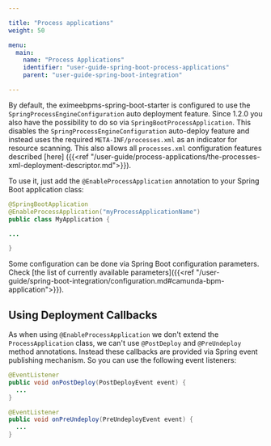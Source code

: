 ```yaml
---

title: "Process applications"
weight: 50

menu:
  main:
    name: "Process Applications"
    identifier: "user-guide-spring-boot-process-applications"
    parent: "user-guide-spring-boot-integration"

---
```


By default, the eximeebpms-spring-boot-starter is configured to use the `SpringProcessEngineConfiguration` auto deployment feature.
Since 1.2.0 you also have the possibility to do so via `SpringBootProcessApplication`. This disables the `SpringProcessEngineConfiguration`
auto-deploy feature and instead uses the required `META-INF/processes.xml` as an indicator for resource scanning.
This also allows all `processes.xml` configuration features described [here] ({{<ref "/user-guide/process-applications/the-processes-xml-deployment-descriptor.md">}}).

To use it, just add the `@EnableProcessApplication` annotation to your Spring Boot application class:

```java
@SpringBootApplication
@EnableProcessApplication("myProcessApplicationName")
public class MyApplication {

...

}
```

Some configuration can be done via Spring Boot configuration parameters. Check [the list of currently available parameters]({{<ref "/user-guide/spring-boot-integration/configuration.md#camunda-bpm-application">}}). 

## Using Deployment Callbacks

As when using `@EnableProcessApplication` we don't extend the `ProcessApplication` class,
we can't use `@PostDeploy` and `@PreUndeploy` method annotations. Instead these callbacks
are provided via Spring event publishing mechanism. So you can use the following event listeners:

```java
@EventListener
public void onPostDeploy(PostDeployEvent event) {
  ...
}

@EventListener
public void onPreUndeploy(PreUndeployEvent event) {
  ...
}
```
